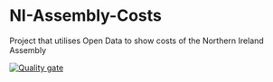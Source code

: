 # NI-Assembly-Costs
Project that utilises Open Data to show costs of the Northern Ireland Assembly

[![Quality gate](https://sonarcloud.io/api/project_badges/quality_gate?project=mikeatronic_NI-Assembly-Costs)](https://sonarcloud.io/dashboard?id=mikeatronic_NI-Assembly-Costs)
